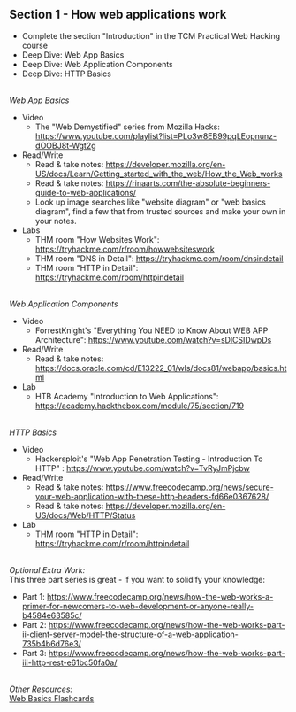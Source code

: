 ## **Section 1 - How web applications work** <br>
- Complete the section "Introduction" in the TCM Practical Web Hacking course
- Deep Dive: Web App Basics
- Deep Dive: Web Application Components
- Deep Dive: HTTP Basics
<br><br>

*Web App Basics*
- Video
   - The "Web Demystified" series from Mozilla Hacks: https://www.youtube.com/playlist?list=PLo3w8EB99pqLEopnunz-dOOBJ8t-Wgt2g
- Read/Write
   - Read & take notes: https://developer.mozilla.org/en-US/docs/Learn/Getting_started_with_the_web/How_the_Web_works
   - Read & take notes: https://rinaarts.com/the-absolute-beginners-guide-to-web-applications/
   - Look up image searches like "website diagram" or "web basics diagram", find a few that from trusted sources and make your own in your notes.
- Labs
   - THM room "How Websites Work": https://tryhackme.com/r/room/howwebsiteswork
   - THM room "DNS in Detail": https://tryhackme.com/room/dnsindetail
   - THM room "HTTP in Detail": https://tryhackme.com/room/httpindetail
<br><br>

*Web Application Components*
- Video
   - ForrestKnight's "Everything You NEED to Know About WEB APP Architecture": https://www.youtube.com/watch?v=sDlCSIDwpDs
- Read/Write
   - Read & take notes: https://docs.oracle.com/cd/E13222_01/wls/docs81/webapp/basics.html
- Lab
   - HTB Academy "Introduction to Web Applications": https://academy.hackthebox.com/module/75/section/719
<br><br>

*HTTP Basics*
- Video
   - Hackersploit's "Web App Penetration Testing - Introduction To HTTP" : https://www.youtube.com/watch?v=TvRyJmPjcbw
- Read/Write
   - Read & take notes: https://www.freecodecamp.org/news/secure-your-web-application-with-these-http-headers-fd66e0367628/
   - Read & take notes: https://developer.mozilla.org/en-US/docs/Web/HTTP/Status
- Lab
  - THM room "HTTP in Detail": https://tryhackme.com/r/room/httpindetail
<br><br>

*Optional Extra Work:* <br>
This three part series is great - if you want to solidify your knowledge:
- Part 1: https://www.freecodecamp.org/news/how-the-web-works-a-primer-for-newcomers-to-web-development-or-anyone-really-b4584e63585c/
- Part 2: https://www.freecodecamp.org/news/how-the-web-works-part-ii-client-server-model-the-structure-of-a-web-application-735b4b6d76e3/
- Part 3: https://www.freecodecamp.org/news/how-the-web-works-part-iii-http-rest-e61bc50fa0a/ 
<br><br>

*Other Resources:* <br>
<a href="https://quizlet.com/816442633/web-basics-flash-cards/?funnelUUID=a0174714-fa96-457f-937b-2b50d58a0b81">Web Basics Flashcards</a>
